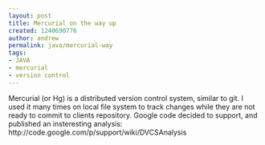 ```yaml
---
layout: post
title: Mercurial on the way up
created: 1240690776
author: andrew
permalink: java/mercurial-way
tags:
- JAVA
- mercurial
- version control
---
```

<p>Mercurial (or Hg) is a distributed version control system, similar to git. I used it many times on local file system to track changes while they are not ready to commit to clients repository. Google code decided to support, and published an insteresting analysis: http://code.google.com/p/support/wiki/DVCSAnalysis</p>
